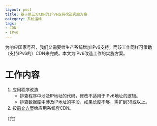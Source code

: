 ```yaml
---
layout: post
title: 基于第三方CDN的IPv6支持改造实施方案
category: 系统运维
tags:
- CDN
- IPv6
---
```

为响应国家号召，我们又需要给生产系统增加IPv6支持，而该工作同样可借助（支持IPv6的）CDN来完成。本文为IPv6改造工作的实施方案。
<!-- more -->

# 工作内容
1. 应用程序改造
    * 排查程序中涉及IP地址的代码，修改不适用于IPv6地址的逻辑。
    * 排查数据库中涉及IP地址的字段，如果长度不够，需扩到39或以上。
2. 按[前文方案](/2019/11/16/http-to-https/)给应用系统套CDN。

（完）
